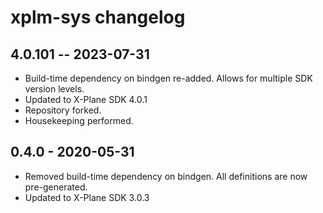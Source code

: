# xplm-sys changelog

## 4.0.101 -- 2023-07-31
* Build-time dependency on bindgen re-added. Allows for multiple SDK version levels.
* Updated to X-Plane SDK 4.0.1
* Repository forked.
* Housekeeping performed.

## 0.4.0 - 2020-05-31

* Removed build-time dependency on bindgen. All definitions are now pre-generated.
* Updated to X-Plane SDK 3.0.3
